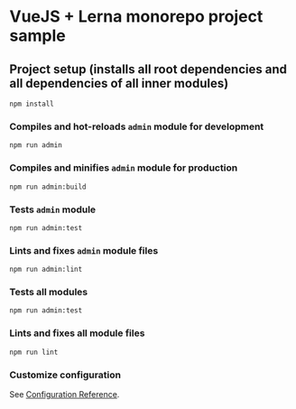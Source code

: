 # VueJS + Lerna monorepo project sample

## Project setup (installs all root dependencies and all dependencies of all inner modules)
```
npm install
```

### Compiles and hot-reloads `admin` module for development
```
npm run admin
```

### Compiles and minifies `admin` module for production
```
npm run admin:build
```

### Tests `admin` module
```
npm run admin:test
```

### Lints and fixes `admin` module files
```
npm run admin:lint
```

### Tests all modules
```
npm run admin:test
```

### Lints and fixes all module files
```
npm run lint
```

### Customize configuration
See [Configuration Reference](https://cli.vuejs.org/config/).
